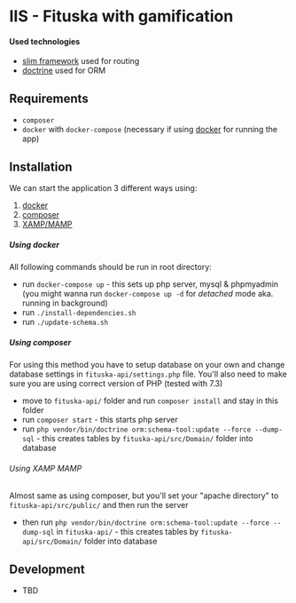 # IIS - Fituska with gamification
#### Used technologies
- [slim framework](https://www.slimframework.com/) used for routing
- [doctrine](https://www.doctrine-project.org/index.html) used for ORM

## Requirements
- `composer`
- `docker` with `docker-compose` (necessary if using [docker](#using-docker) for running the app)

## Installation
We can start the application 3 different ways using:
1. [docker](#using-docker)
2. [composer](#using-composer) 
3. [XAMP/MAMP](#using-xamp-mamp)
##### Using docker
All following commands should be run in root directory:
- run `docker-compose up` - this sets up php server, mysql & phpmyadmin (you might wanna run `docker-compose up -d` for _detached_ mode aka. running in background)
- run `./install-dependencies.sh`
- run `./update-schema.sh`

##### Using composer
For using this method you have to setup database on your own and change database settings in `fituska-api/settings.php` file. You'll also need to make sure you are using correct version of PHP (tested with 7.3)
- move to `fituska-api/` folder and run `composer install` and stay in this folder
- run `composer start` - this starts php server
- run `php vendor/bin/doctrine orm:schema-tool:update --force --dump-sql` - this creates tables by `fituska-api/src/Domain/` folder into database

###### Using XAMP MAMP
Almost same as using composer, but you'll set your "apache directory" to `fituska-api/src/public/` and then run the server
- then run `php vendor/bin/doctrine orm:schema-tool:update --force --dump-sql` in `fituska-api/` - this creates tables by `fituska-api/src/Domain/` folder into database

## Development
- TBD